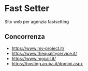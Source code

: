 # Fast Setter
Sito web per agenzia fastsetting

## Concorrenza

- https://www.my-project.it/
- https://www.thequalityservice.it/
- https://www.mgcall.it/
- https://hosting.aruba.it/domini.aspx